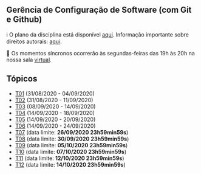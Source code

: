## Gerência de Configuração de Software (com Git e Github)

:information_source: O plano da disciplina está disponível [aqui](./media/plano-gcs.pdf). Informação importante sobre direitos autorais: [aqui](./media/recomendacao-prograd.pdf).

:cinema: Os momentos síncronos ocorrerão às segundas-feiras das 19h às 20h na nossa sala [virtual](https://meet.google.com/lookup/b2q7k34nbs).

## Tópicos

- [T01](./topicos/01.md) (31/08/2020 - 04/09/2020)
- [T02](./topicos/02.md) (31/08/2020 - 11/09/2020)
- [T03](./topicos/03.md) (08/09/2020 - 14/09/2020)
- [T04](./topicos/04.md) (14/09/2020 - 18/09/2020)
- [T05](./topicos/05.md) (14/09/2020 - 20/09/2020)
- [T06](./topicos/06.md) (14/09/2020 - 24/09/2020)
- [T07](./topicos/07.md) (data limite: **26/09/2020 23h59min59s**)
- [T08](./topicos/08.md) (data limite: **30/09/2020 23h59min59s**)
- [T09](./topicos/09.md) (data limite: **05/10/2020 23h59min59s**)
- [T10](./topicos/10.md) (data limite: **07/10/2020 23h59min59s**)
- [T11](./topicos/11.md) (data limite: **12/10/2020 23h59min59s**)
- [T12](./topicos/12.md) (data limite: **14/10/2020 23h59min59s**)
